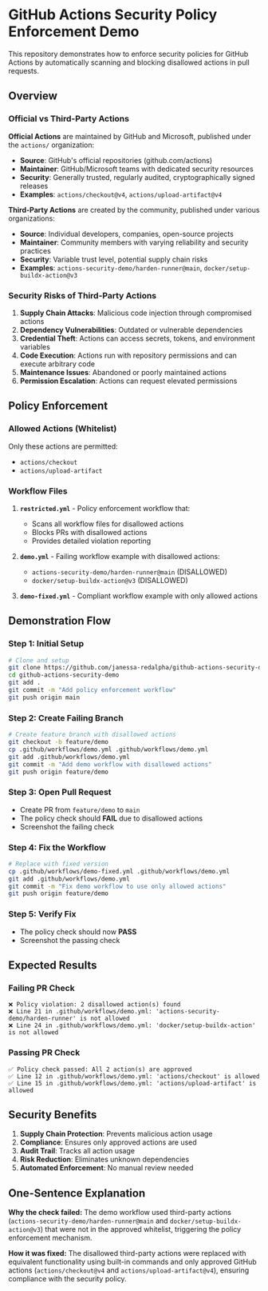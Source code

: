 # GitHub Actions Security Policy Enforcement Demo

This repository demonstrates how to enforce security policies for GitHub Actions by automatically scanning and blocking disallowed actions in pull requests.

## Overview

### Official vs Third-Party Actions

**Official Actions** are maintained by GitHub and Microsoft, published under the `actions/` organization:
- **Source**: GitHub's official repositories (github.com/actions)
- **Maintainer**: GitHub/Microsoft teams with dedicated security resources
- **Security**: Generally trusted, regularly audited, cryptographically signed releases
- **Examples**: `actions/checkout@v4`, `actions/upload-artifact@v4`

**Third-Party Actions** are created by the community, published under various organizations:
- **Source**: Individual developers, companies, open-source projects
- **Maintainer**: Community members with varying reliability and security practices
- **Security**: Variable trust level, potential supply chain risks
- **Examples**: `actions-security-demo/harden-runner@main`, `docker/setup-buildx-action@v3`

### Security Risks of Third-Party Actions

1. **Supply Chain Attacks**: Malicious code injection through compromised actions
2. **Dependency Vulnerabilities**: Outdated or vulnerable dependencies
3. **Credential Theft**: Actions can access secrets, tokens, and environment variables
4. **Code Execution**: Actions run with repository permissions and can execute arbitrary code
5. **Maintenance Issues**: Abandoned or poorly maintained actions
6. **Permission Escalation**: Actions can request elevated permissions

## Policy Enforcement

### Allowed Actions (Whitelist)
Only these actions are permitted:
- `actions/checkout`
- `actions/upload-artifact`

### Workflow Files

1. **`restricted.yml`** - Policy enforcement workflow that:
   - Scans all workflow files for disallowed actions
   - Blocks PRs with disallowed actions
   - Provides detailed violation reporting

2. **`demo.yml`** - Failing workflow example with disallowed actions:
   - `actions-security-demo/harden-runner@main` (DISALLOWED)
   - `docker/setup-buildx-action@v3` (DISALLOWED)

3. **`demo-fixed.yml`** - Compliant workflow example with only allowed actions

## Demonstration Flow

### Step 1: Initial Setup
```bash
# Clone and setup
git clone https://github.com/janessa-redalpha/github-actions-security-demo.git
cd github-actions-security-demo
git add .
git commit -m "Add policy enforcement workflow"
git push origin main
```

### Step 2: Create Failing Branch
```bash
# Create feature branch with disallowed actions
git checkout -b feature/demo
cp .github/workflows/demo.yml .github/workflows/demo.yml
git add .github/workflows/demo.yml
git commit -m "Add demo workflow with disallowed actions"
git push origin feature/demo
```

### Step 3: Open Pull Request
- Create PR from `feature/demo` to `main`
- The policy check should **FAIL** due to disallowed actions
- Screenshot the failing check

### Step 4: Fix the Workflow
```bash
# Replace with fixed version
cp .github/workflows/demo-fixed.yml .github/workflows/demo.yml
git add .github/workflows/demo.yml
git commit -m "Fix demo workflow to use only allowed actions"
git push origin feature/demo
```

### Step 5: Verify Fix
- The policy check should now **PASS**
- Screenshot the passing check

## Expected Results

### Failing PR Check
```
❌ Policy violation: 2 disallowed action(s) found
❌ Line 21 in .github/workflows/demo.yml: 'actions-security-demo/harden-runner' is not allowed
❌ Line 24 in .github/workflows/demo.yml: 'docker/setup-buildx-action' is not allowed
```

### Passing PR Check
```
✅ Policy check passed: All 2 action(s) are approved
✅ Line 12 in .github/workflows/demo.yml: 'actions/checkout' is allowed
✅ Line 15 in .github/workflows/demo.yml: 'actions/upload-artifact' is allowed
```

## Security Benefits

1. **Supply Chain Protection**: Prevents malicious action usage
2. **Compliance**: Ensures only approved actions are used
3. **Audit Trail**: Tracks all action usage
4. **Risk Reduction**: Eliminates unknown dependencies
5. **Automated Enforcement**: No manual review needed

## One-Sentence Explanation

**Why the check failed:** The demo workflow used third-party actions (`actions-security-demo/harden-runner@main` and `docker/setup-buildx-action@v3`) that were not in the approved whitelist, triggering the policy enforcement mechanism.

**How it was fixed:** The disallowed third-party actions were replaced with equivalent functionality using built-in commands and only approved GitHub actions (`actions/checkout@v4` and `actions/upload-artifact@v4`), ensuring compliance with the security policy.
